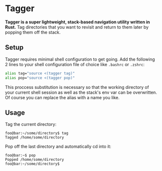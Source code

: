# Tagger

**Tagger is a super lightweight, stack-based navigation utility written in Rust.** Tag directories that you want to revisit and return to them later by popping them off the stack. 

## Setup
Tagger requires minimal shell configuration to get going. Add the following 2 lines to your shell configuration file of choice like `.bashrc` or `.zshrc`:

```bash
alias tag="source <(tagger tag)"
alias pop="source <(tagger pop)"
```
This proccess substitution is necessary so that the working directory of your current shell session as well as the stack's env var can be overwritten. Of course you can replace the alias with a name you like.

## Usage

Tag the current directory:
```console
foo@bar:~/some/directory$ tag
Tagged /home/some/directory
```

Pop off the last directory and automatically cd into it:
```console
foo@bar:~$ pop
Popped /home/some/directory
foo@bar:~/some/directory$
```
